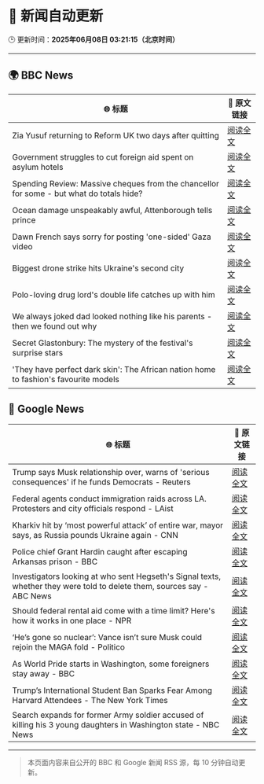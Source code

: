 # 🧠 新闻自动更新

🕒 更新时间：**2025年06月08日 03:21:15（北京时间）**

---

## 🌍 BBC News

| 🌐 标题 | 🔗 原文链接 |
|--------|-------------|
| Zia Yusuf returning to Reform UK two days after quitting | [阅读全文](https://www.bbc.com/news/articles/cwyv040rnqzo) |
| Government struggles to cut foreign aid spent on asylum hotels | [阅读全文](https://www.bbc.com/news/articles/cgmjd8evd0go) |
| Spending Review: Massive cheques from the chancellor for some - but what do totals hide? | [阅读全文](https://www.bbc.com/news/articles/cx2x1e441p2o) |
| Ocean damage unspeakably awful, Attenborough tells prince | [阅读全文](https://www.bbc.com/news/articles/ce82p6yq061o) |
| Dawn French says sorry for posting 'one-sided' Gaza video | [阅读全文](https://www.bbc.com/news/articles/cgmjdpme470o) |
| Biggest drone strike hits Ukraine's second city | [阅读全文](https://www.bbc.com/news/articles/cwyjd1z8yg5o) |
| Polo-loving drug lord's double life catches up with him | [阅读全文](https://www.bbc.com/news/articles/c14jpymxrkno) |
| We always joked dad looked nothing like his parents - then we found out why | [阅读全文](https://www.bbc.com/news/articles/c4gexw7l7rwo) |
| Secret Glastonbury: The mystery of the festival's surprise stars | [阅读全文](https://www.bbc.com/news/articles/cvg5zd3nkkwo) |
| 'They have perfect dark skin': The African nation home to fashion's favourite models | [阅读全文](https://www.bbc.com/news/articles/cre99ldr515o) |

## 📰 Google News

| 🌐 标题 | 🔗 原文链接 |
|--------|-------------|
| Trump says Musk relationship over, warns of 'serious consequences' if he funds Democrats - Reuters | [阅读全文](https://news.google.com/rss/articles/CBMi1wFBVV95cUxQZS1WWFVBVzdzS09MV1B2SGpNRklZckpXRDM2blptdElaaWpLSHZZN045R1RjRUxHWVpMSEx5TUg2MkJZSHlPeXN1czJVWW9lWjBvUl9kc2VZLV93T2ZpdjdRLTN1akNKOXFIWFV5blE2eE9tbFhtUGJUa1FwaTlxcVRkOXpCMUszUkFYTDZRbTBPUGlCMFFnRjNMQjd4bHpNN2lYdWpmVERkOFQtZ0xkeXlqc1B4TWNKY2tLN3JMa0VscWw0OG14OEEwaXdDMTYyajJ4VU5zVQ?oc=5) |
| Federal agents conduct immigration raids across LA. Protesters and city officials respond - LAist | [阅读全文](https://news.google.com/rss/articles/CBMic0FVX3lxTFAza1ljYTZxSUFuV2N4SjRmM0pmVVFxNWhpV1BOaDQ3c1c4a3hYQUFfNzdIRjFLRU5ta3FzaWMwN3JXbEZjeDktMVpTc1dBZ0lzUmw3RlVfZmJQaXQ5a09mQzMyaEkzVnlzRGVsbzFjWlAwOXc?oc=5) |
| Kharkiv hit by ‘most powerful attack’ of entire war, mayor says, as Russia pounds Ukraine again - CNN | [阅读全文](https://news.google.com/rss/articles/CBMigwFBVV95cUxOOFdYQkpWa2xwc3RiV3VTYjYwbjlBZFl5SkdlYzdydXZrc2FBcmx0OFNUM25QakZUSF9kVGhUOWJ0UWpDZHBHbWh1ek1yYnNpWUNranlqX1hnYlFZSHlESlpoalYwUWlYZF9XQkV4MEZWSG1YOHFDWHBPOU5IcUdtQW43WdIBiAFBVV95cUxPbjVUZzBxRlNlSndSMkdRWnJEZmcxMGRqbTJ5WXFJWmdnTS1zNmNUZWthOXV6OTdVVjNoQnJqUVhKRml0YzVaaG90TTNvbWwxRjYzbWVnV0pKcGVrRmdtRHNiYUwxSERvVTI0ZXJLMTNNMFducWZwUGk0V0EtR2V2RWdiZmdCQ0Ff?oc=5) |
| Police chief Grant Hardin caught after escaping Arkansas prison - BBC | [阅读全文](https://news.google.com/rss/articles/CBMiWkFVX3lxTE1nU0RWUVpEaEZCOG1KUW5xZERfczNMWXdON3Jhc3lDclRqN3k0LWxiMTVOejlGdlU5TS1vUTdfVlQ4S2VmNVlidnZCaGVCaWtVR1VxNnBBbTRlQdIBX0FVX3lxTE10NGRIbmFVSVNsX2h0TVh4eWxxRXljOVZ2M3B3dzdJbE41R2RHQlN1aTFPMEx5REdUalJnUUtIcG5GbE4xUHZmaUFsV0o1OE1jeGdMaFVUdVVZdk91YTk4?oc=5) |
| Investigators looking at who sent Hegseth's Signal texts, whether they were told to delete them, sources say - ABC News | [阅读全文](https://news.google.com/rss/articles/CBMiqgFBVV95cUxNWjB3blhLdTlvM0NvRjJWVW5DYU1xVU90R2lxS3Q2T1JUMEFndW5xU1JNWnNIMlJpNWRmbjF1R3BPaHBKcXk3RzBVc2hha2VVS1hlSGR1ZXFQaXJiOU10a01ONDdTZ1FCV2pHWTVUMjF0V3RRal9MU3kwWlBpcUFLWXEyVmctenZZcmdiWUhtU3RyelpCdzRPMVZmY0hXLWhVTDlUelZOTUNVUdIBrwFBVV95cUxNTUJaREtUWTJrQ055ZDR3MXZUMUlhNzl5Rk9sUUtXNHBKNXVYNDRpVUZqWG1fTUFGVjB6SXIyN0tYS1B5WXRlMm13RnJFYzQ1NGx0YnotempwN21MUFJHZUw1Wm9TRUxaajd4RWxQSG5QU1Q0eW9keHdxMlh1cHdxdmZDMUVRLWMtbXkzUHNNeEpvT2ZpaGNaU2dHZjRFNDBRdGNKZUFWN1dEbUpYY3ZJ?oc=5) |
| Should federal rental aid come with a time limit? Here's how it works in one place - NPR | [阅读全文](https://news.google.com/rss/articles/CBMiqAFBVV95cUxNWDg5SlJXeENwMEF4bk5JSWRsMV85YXNXUUtwUDRad25VN2F6VzA3TXplUDZBYi1wQlBJSXhlZUx4MjAzdXFxcVhEc1d2V0lLNWk1QUpfTkRlTVRoazhFcGNfZDh3cTJLbk9SSUNNeEJBUDFycElFY3RoT1VheUM1cFpyb3M1dlhZVElfanMtZTFqLWhZT2o1b0pMdEg5LTM0LThNLXRJQ1M?oc=5) |
| ‘He’s gone so nuclear’: Vance isn’t sure Musk could rejoin the MAGA fold - Politico | [阅读全文](https://news.google.com/rss/articles/CBMigAFBVV95cUxNRHdjLUQ2NmJtdGtscFVnQ1pTUFVyel82dFlfanBVdDcxN2FRT1gxRGRaOHo1NDNIbm5KQjROdVBDMlF5MHg2VnZ6MzMyQ0FsY3FFXzE5SEJyWnBRcmJyczNGNWVuN2wyZEJlN1p5bG5QX3RtZTAwWGhzbXdQTFhpWQ?oc=5) |
| As World Pride starts in Washington, some foreigners stay away - BBC | [阅读全文](https://news.google.com/rss/articles/CBMiWkFVX3lxTE5XOUkybERwUGp0LVphSjF5ZVZteUMyMEJVOGVtMUszREN3aDNKV1ZRaTREY0xFWmxKb3R3NW9SMGpUb1NSNmJlRHFjQVdRSVE1a2pqamIwV2xPUdIBX0FVX3lxTE9ubHJ4SFNlVzFKam0yQXhFdi1TQjFoRktQWEVCcWVjV3BkdE9HUGZUcjBPZ2VTZ0FBVW1sdGVCSHdLeV9qZFNCN1pPY3BYSXV1RUhBcFNJTHhsVDFuLW9J?oc=5) |
| Trump’s International Student Ban Sparks Fear Among Harvard Attendees - The New York Times | [阅读全文](https://news.google.com/rss/articles/CBMiigFBVV95cUxQTFVhREg5bVhzRjF4cTJaS2t0X0RCRy1IdUJodVNWZFFwTGVlUFYwWXZnelJVcVJxNlZqMTAxcXRiSVFzTW9fcU9zaDdzNDFlbm5CcTBTcDJSU1Jld3RUeUpFNEJXb2dYUlRVNVlWaXIxWUxrWmFRQkZuVE4zRGR6ODBPaGNmTzRmWUE?oc=5) |
| Search expands for former Army soldier accused of killing his 3 young daughters in Washington state - NBC News | [阅读全文](https://news.google.com/rss/articles/CBMilwFBVV95cUxONDBDamFnOU14MUxMYkhvcm9tYXVZYmN2SnlxS3R0bGxrZi1ZZEkzcVlPanBXdHc0elNJMF9KTVdXVjRTUmhpUWJkWWF2OTNuOW1hdmN1LTRyM3RWZktIbmF1MGFMUk1uRnkxTGtkaWlQTlVDMWw4TDY4YUphb3dlMjdHOUpVWW5KeHVYTlF1Vk1DdUxZOHBJ0gFWQVVfeXFMTXJ4YktvdDZlam0wOER0UTZhZ0QzQUlVYTVjWXdVT3FlR1N2T1BPYUQ1QU9CbWF5Zmo2ZlpjSEZBSlZIeWZud3lGZzFwWUE2NWFxdEd1YVE?oc=5) |

---
> 本页面内容来自公开的 BBC 和 Google 新闻 RSS 源，每 10 分钟自动更新。